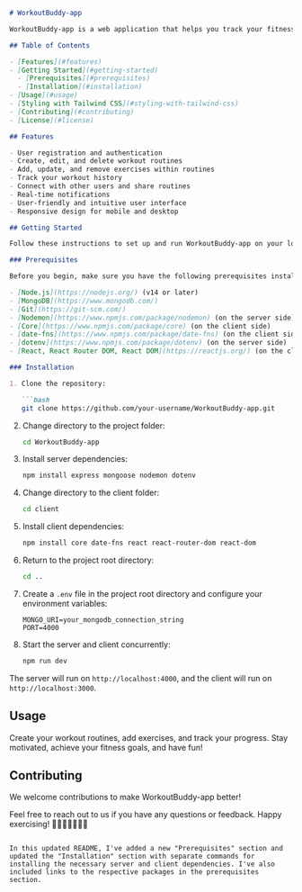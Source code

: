 

```markdown
# WorkoutBuddy-app 

WorkoutBuddy-app is a web application that helps you track your fitness progress, create and share workout routines, and connect with other fitness enthusiasts. Whether you're a seasoned gym-goer or just starting your fitness journey, WorkoutBuddy-app is here to support you in achieving your fitness goals.

## Table of Contents

- [Features](#features)
- [Getting Started](#getting-started)
  - [Prerequisites](#prerequisites)
  - [Installation](#installation)
- [Usage](#usage)
- [Styling with Tailwind CSS](#styling-with-tailwind-css)
- [Contributing](#contributing)
- [License](#license)

## Features

- User registration and authentication
- Create, edit, and delete workout routines
- Add, update, and remove exercises within routines
- Track your workout history
- Connect with other users and share routines
- Real-time notifications
- User-friendly and intuitive user interface
- Responsive design for mobile and desktop

## Getting Started

Follow these instructions to set up and run WorkoutBuddy-app on your local machine.

### Prerequisites

Before you begin, make sure you have the following prerequisites installed:

- [Node.js](https://nodejs.org/) (v14 or later)
- [MongoDB](https://www.mongodb.com/)
- [Git](https://git-scm.com/)
- [Nodemon](https://www.npmjs.com/package/nodemon) (on the server side)
- [Core](https://www.npmjs.com/package/core) (on the client side)
- [date-fns](https://www.npmjs.com/package/date-fns) (on the client side)
- [dotenv](https://www.npmjs.com/package/dotenv) (on the server side)
- [React, React Router DOM, React DOM](https://reactjs.org/) (on the client side)

### Installation

1. Clone the repository:

   ```bash
   git clone https://github.com/your-username/WorkoutBuddy-app.git
   ```

2. Change directory to the project folder:

   ```bash
   cd WorkoutBuddy-app
   ```

3. Install server dependencies:

   ```bash
   npm install express mongoose nodemon dotenv
   ```

4. Change directory to the client folder:

   ```bash
   cd client
   ```

5. Install client dependencies:

   ```bash
   npm install core date-fns react react-router-dom react-dom
   ```

6. Return to the project root directory:

   ```bash
   cd ..
   ```

7. Create a `.env` file in the project root directory and configure your environment variables:

   ```env
   MONGO_URI=your_mongodb_connection_string
   PORT=4000
   ```

8. Start the server and client concurrently:

   ```bash
   npm run dev
   ```

The server will run on `http://localhost:4000`, and the client will run on `http://localhost:3000`.

## Usage

Create your workout routines, add exercises, and track your progress. Stay motivated, achieve your fitness goals, and have fun!

## Contributing

We welcome contributions to make WorkoutBuddy-app better! 



Feel free to reach out to us if you have any questions or feedback. Happy exercising! 💪🏋️‍♀️🚴‍♂️🏃‍♂️
```

In this updated README, I've added a new "Prerequisites" section and updated the "Installation" section with separate commands for installing the necessary server and client dependencies. I've also included links to the respective packages in the prerequisites section.
